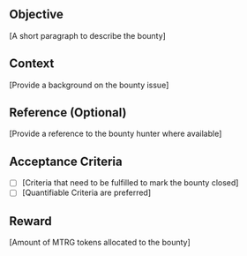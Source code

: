 

## Objective
[A short paragraph to describe the bounty]

## Context
[Provide a background on the bounty issue]

## Reference (Optional)
[Provide a reference to the bounty hunter where available]

## Acceptance Criteria
* [ ] [Criteria that need to be fulfilled to mark the bounty closed]
* [ ] [Quantifiable Criteria are preferred]

## Reward
[Amount of MTRG tokens allocated to the bounty]
